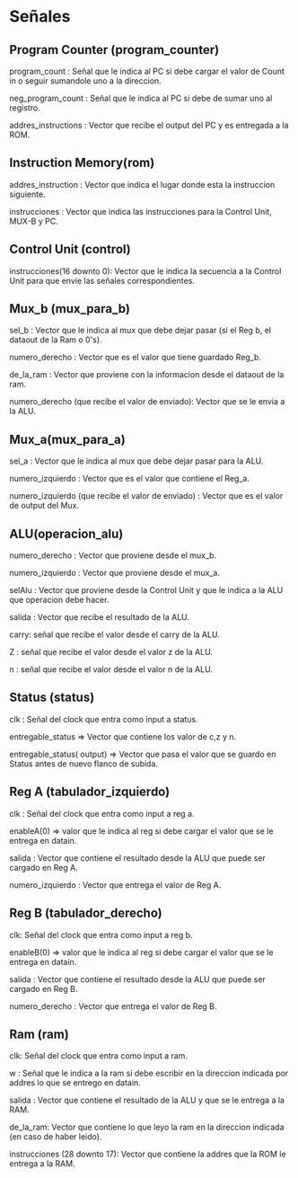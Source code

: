 # Señales 

## Program Counter (program_counter)

program_count : Señal que le indica al PC si debe cargar el valor de Count in o seguir sumandole uno a la direccion.

neg_program_count : Señal que le indica al PC si debe de sumar uno al registro.

addres_instructions : Vector que recibe el output del PC y es entregada a la ROM.

## Instruction Memory(rom)

addres_instruction : Vector que indica el lugar donde esta la instruccion siguiente.

instrucciones : Vector que indica las instrucciones para la Control Unit, MUX-B y PC.

## Control Unit (control)

instrucciones(16 downto 0): Vector que le indica la secuencia a la Control Unit para que envie las señales correspondientes.



## Mux_b (mux_para_b)

sel_b : Vector que le indica al mux que debe dejar pasar (si el Reg b, el dataout de la Ram o 0's).

numero_derecho : Vector que es el valor que tiene guardado Reg_b.

de_la_ram : Vector que proviene con la informacion desde el dataout de la ram.

numero_derecho (que recibe el valor de enviado): Vector que se le envia a la ALU.


## Mux_a(mux_para_a)

sel_a : Vector que le indica al mux que debe dejar pasar para la ALU.

numero_izquierdo : Vector que es el valor que contiene el Reg_a.

numero_izquierdo (que recibe el valor de enviado) : Vector que es el valor de output del Mux.


## ALU(operacion_alu)

numero_derecho : Vector que proviene desde el mux_b.

numero_izquierdo : Vector que proviene desde el mux_a.

selAlu : Vector que proviene desde la Control Unit y que le indica a la ALU que operacion debe hacer.

salida : Vector que recibe el resultado de la ALU.

carry: señal que recibe el valor desde el carry de la ALU.

Z : señal que recibe el valor desde el valor z de la ALU.

n : señal que recibe el valor desde el valor n de la ALU.

## Status (status)

clk : Señal del clock que entra como input a status.

entregable_status => Vector que contiene los valor de c,z y n.

entregable_status( output) => Vector que pasa el valor que se guardo en Status antes de nuevo flanco de subida.

## Reg A (tabulador_izquierdo)

clk : Señal del clock que entra como input a reg a.

enableA(0) => valor que le indica al reg si debe cargar el valor que se le entrega en datain.

salida : Vector que contiene el resultado desde la ALU que puede ser cargado en Reg A.

numero_izquierdo : Vector que entrega el valor de Reg A.

## Reg B (tabulador_derecho)

clk: Señal del clock que entra como input a reg b.

enableB(0) => valor que le indica al reg si debe cargar el valor que se le entrega en datain.

salida : Vector que contiene el resultado desde la ALU que puede ser cargado en Reg B.

numero_derecho : Vector que entrega el valor de Reg B.

## Ram (ram)

clk: Señal del clock que entra como input a ram.

w : Señal que le indica a la ram si debe escribir en la direccion indicada por addres lo que se entrego en datain.

salida : Vector que contiene el resultado de la ALU y que se le entrega a la RAM.

de_la_ram: Vector que contiene lo que leyo la ram en la direccion indicada (en caso de haber leido).

instrucciones (28 downto 17): Vector que contiene la addres que la ROM le entrega a la RAM.



